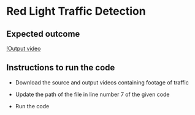 # Red Light Traffic Detection



## Expected outcome

[!Output video](media/output.mov)



## Instructions to run the code

* Download the source and output videos containing footage of traffic

* Update the path of the file in line number 7 of the given code

* Run the code

